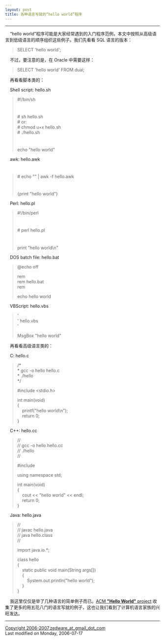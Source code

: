 ```yaml
---
layout: post
title: 各种语言写就的“hello world”程序
---
```


* * *

    “hello world”程序可能是大家经常遇到的入门程序范例，本文中按照从高级语言到低级语言的顺序组织这些例子。我们先看看 SQL 语言的版本：

> SELECT 'hello world';

    不过，要注意的是，在 Oracle 中需要这样：

> SELECT 'hello world' FROM dual;

    再看看脚本类的：

    Shell script: hello.sh

> #!/bin/sh
> 
> #  
> \# sh hello.sh  
> \# or:  
> \# chmod u+x hello.sh  
> \# ./hello.sh  
> #
> 
> echo "hello world"

    awk: hello.awk

> #  
> \# echo "" | awk -f hello.awk  
> #
> 
> {print "hello world"}

    Perl: hello.pl

> #!/bin/perl
> 
> #  
> \# perl hello.pl  
> #
> 
> print "hello world\\n"

    DOS batch file: hello.bat

> @echo off
> 
> rem  
> rem hello.bat  
> rem
> 
> echo hello world

    VBScript: hello.vbs

> '  
> ' hello.vbs  
> '
> 
> MsgBox "hello world"

    再看看高级语言类的：

    C: hello.c

> /*  
> \* gcc -o hello hello.c  
> \* ./hello  
> */
> 
> #include <stdio.h>
> 
> int main(void)  
> {  
>     printf("hello world\\n");  
>     return 0;  
> }

    C++: hello.cc

> //  
> // gcc -o hello hello.cc  
> // ./hello  
> //
> 
> #include <iostream>
> 
> using namespace std;
> 
> int main(void)  
> {  
>     cout << "hello world" << endl;  
>     return 0;  
> }

    Java: hello.java

> //  
> // javac hello.java  
> // java hello.class  
> //
> 
> import java.io.*;
> 
> class hello  
> {  
>     static public void main(String args\[\])  
>     {  
>         System.out.println("hello world");  
>     }  
> }

    我这里仅仅是举了几种语言的简单例子而已。[ACM **"Hello World"** project](http://www2.latech.edu/%7Eacm/HelloWorld.shtml) 收集了更多的用五花八门的语言写就的例子，这也让我们看到了计算机语言家族的兴旺发达。  

* * *

[Copyright 2006-2007,zedware\_at\_gmail\_dot\_com](mailto:zedware_at_gmail_dot_com)  
Last modified on Monday, 2006-07-17

